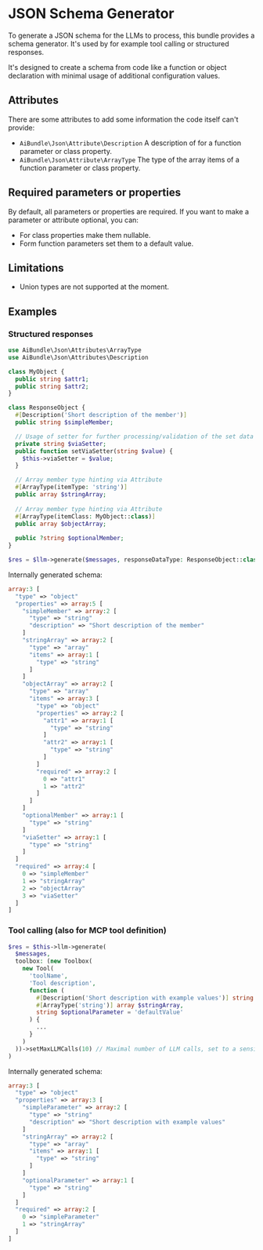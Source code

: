 # JSON Schema Generator

To generate a JSON schema for the LLMs to process, this bundle provides a schema generator.
It's used by for example tool calling or structured responses.

It's designed to create a schema from code like a function or object declaration with minimal usage of additional configuration values.

## Attributes

There are some attributes to add some information the code itself can't provide:

* `AiBundle\Json\Attribute\Description` A description of for a function parameter or class property.
* `AiBundle\Json\Attribute\ArrayType` The type of the array items of a function parameter or class property. 

## Required parameters or properties

By default, all parameters or properties are required. If you want to make a parameter or attribute optional, you can:

* For class properties make them nullable.
* Form function parameters set them to a default value.

## Limitations 

* Union types are not supported at the moment.

## Examples

### Structured responses

```php
use AiBundle\Json\Attributes\ArrayType
use AiBundle\Json\Attributes\Description

class MyObject {
  public string $attr1;
  public string $attr2;
}

class ResponseObject {
  #[Description('Short description of the member')]
  public string $simpleMember;

  // Usage of setter for further processing/validation of the set data
  private string $viaSetter;
  public function setViaSetter(string $value) {
    $this->viaSetter = $value;
  }

  // Array member type hinting via Attribute
  #[ArrayType(itemType: 'string')] 
  public array $stringArray; 
  
  // Array member type hinting via Attribute
  #[ArrayType(itemClass: MyObject::class)]
  public array $objectArray;
  
  public ?string $optionalMember;
}

$res = $llm->generate($messages, responseDataType: ResponseObject::class);
```

Internally generated schema:

```php
array:3 [
  "type" => "object"
  "properties" => array:5 [
    "simpleMember" => array:2 [
      "type" => "string"
      "description" => "Short description of the member"
    ]
    "stringArray" => array:2 [
      "type" => "array"
      "items" => array:1 [
        "type" => "string"
      ]
    ]
    "objectArray" => array:2 [
      "type" => "array"
      "items" => array:3 [
        "type" => "object"
        "properties" => array:2 [
          "attr1" => array:1 [
            "type" => "string"
          ]
          "attr2" => array:1 [
            "type" => "string"
          ]
        ]
        "required" => array:2 [
          0 => "attr1"
          1 => "attr2"
        ]
      ]
    ]
    "optionalMember" => array:1 [
      "type" => "string"
    ]
    "viaSetter" => array:1 [
      "type" => "string"
    ]
  ]
  "required" => array:4 [
    0 => "simpleMember"
    1 => "stringArray"
    2 => "objectArray"
    3 => "viaSetter"
  ]
]
```

### Tool calling (also for MCP tool definition)

```php
$res = $this->llm->generate(
  $messages,
  toolbox: (new Toolbox(
    new Tool(
      'toolName',
      'Tool description',
      function (
        #[Description('Short description with example values')] string $simpleParameter,
        #[ArrayType('string')] array $stringArray,
        string $optionalParameter = 'defaultValue'
      ) {
        ...
      }
    )
  ))->setMaxLLMCalls(10) // Maximal number of LLM calls, set to a sensible value to avoid infinite loops or expensive calls
)
```

Internally generated schema:

```php
array:3 [
  "type" => "object"
  "properties" => array:3 [
    "simpleParameter" => array:2 [
      "type" => "string"
      "description" => "Short description with example values"
    ]
    "stringArray" => array:2 [
      "type" => "array"
      "items" => array:1 [
        "type" => "string"
      ]
    ]
    "optionalParameter" => array:1 [
      "type" => "string"
    ]
  ]
  "required" => array:2 [
    0 => "simpleParameter"
    1 => "stringArray"
  ]
]
```
